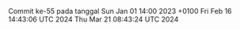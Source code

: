 Commit ke-55 pada tanggal Sun Jan 01 14:00 2023 +0100
Fri Feb 16 14:43:06 UTC 2024
Thu Mar 21 08:43:24 UTC 2024

